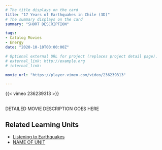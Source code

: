 ```yaml
---
# The title displays on the card
title: "17 Years of Earthquakes in Chile (3D)"
# The summary displays on the card
summary: "SHORT DESCRIPTION"

tags:
- Catalog Movies
- Energy
date: "2020-10-10T00:00:00Z"

# Optional external URL for project (replaces project detail page).
# external_link: http://example.org
# internal_link:

movie_url: "https://player.vimeo.com/video/236239313"

---
```


{{< vimeo 236239313 >}}

\
DETAILED MOVIE DESCRIPTION GOES HERE

## Related Learning Units
* [Listening to Earthquakes](../../learningunits/1_primer/)
* [NAME OF UNIT](relative/path/to/unit)
